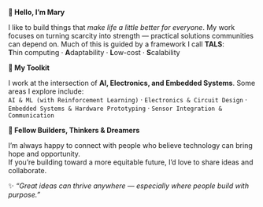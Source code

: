 **👋 Hello, I’m Mary**

I like to build things that *make life a little better for everyone*. My work focuses on turning scarcity into strength — practical solutions communities can depend on. Much of this is guided by a framework I call **TALS**:  
**T**hin computing · **A**daptability · **L**ow-cost · **S**calability

**🔧 My Toolkit**

I work at the intersection of **AI, Electronics, and Embedded Systems**. Some areas I explore include:  
`AI & ML (with Reinforcement Learning)` · `Electronics & Circuit Design` · `Embedded Systems & Hardware Prototyping` · `Sensor Integration & Communication`

**🌱 Fellow Builders, Thinkers & Dreamers** 

I’m always happy to connect with people who believe technology can bring hope and opportunity.  
If you’re building toward a more equitable future, I’d love to share ideas and collaborate.

✨ *“Great ideas can thrive anywhere — especially where people build with purpose.”*
